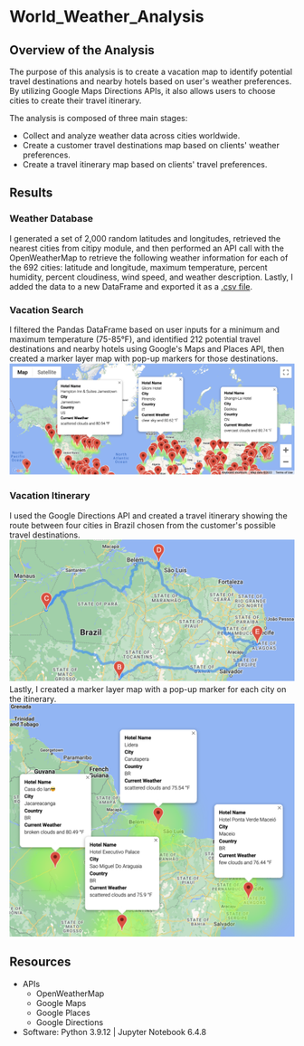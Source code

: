 # World_Weather_Analysis
## Overview of the Analysis
The purpose of this analysis is to create a vacation map to identify potential travel destinations and nearby hotels based on user's weather preferences. By utilizing Google Maps Directions APIs, it also allows users to choose cities to create their travel itinerary.

The analysis is composed of three main stages: 
* Collect and analyze weather data across cities worldwide.
* Create a customer travel destinations map based on clients' weather preferences.
* Create a travel itinerary map based on clients' travel preferences. 

## Results
### Weather Database
I generated a set of 2,000 random latitudes and longitudes, retrieved the nearest cities from citipy module, and then performed an API call with the OpenWeatherMap to retrieve the following weather information for each of the 692 cities: latitude and longitude, maximum temperature, percent humidity, percent cloudiness, wind speed, and weather description. Lastly, I added the data to a new DataFrame and exported it as a [.csv file](Weather_Database/WeatherPy_Database.csv). 

### Vacation Search
I filtered the Pandas DataFrame based on user inputs for a minimum and maximum temperature (75-85°F), and identified 212 potential travel destinations and nearby hotels using Google's Maps and Places API, then created a marker layer map with pop-up markers for those destinations.
![WeatherPy_vacation_map](Vacation_Search/WeatherPy_vacation_map.png)

### Vacation Itinerary 
I used the Google Directions API and created a travel itinerary showing the route between four cities in Brazil chosen from the customer's possible travel destinations. 
![WeatherPy_travel_map](Vacation_Itinerary/WeatherPy_travel_map.png)
Lastly, I created a marker layer map with a pop-up marker for each city on the itinerary. 
![WeatherPy_travel_map_markers](Vacation_Itinerary/WeatherPy_travel_map_markers.png)

## Resources
* APIs 
  * OpenWeatherMap
  * Google Maps
  * Google Places
  * Google Directions
* Software: Python 3.9.12 | Jupyter Notebook 6.4.8
 
